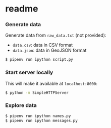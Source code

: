 # readme

### Generate data

Generate data from `raw_data.txt` (not provided):

- `data.csv`: data in CSV format
- `data.json`: data in GeoJSON format

```sh
$ pipenv run ipython script.py
```

### Start server locally

This will make it available at `localhost:8000`:

```sh
$ python -m SimpleHTTPServer
```

### Explore data

```sh
$ pipenv run ipython names.py
$ pipenv run ipython messages.py
```

